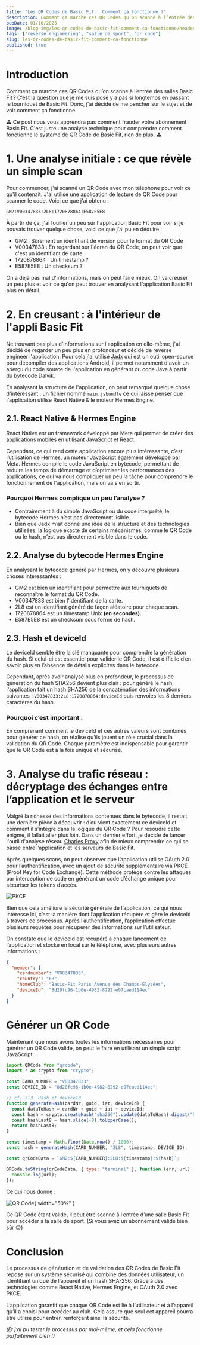 ```yaml
---
title: "Les QR Codes de Basic Fit : Comment ça fonctionne ?"
description: Comment ça marche ces QR Codes qu’on scanne à l’entrée des salles Basic Fit ? C’est la question que je me suis posé. Dans ce post, on va parler QR Codes, appli mobile, un peu de tech, et de reverse engineering.
pubDate: 01/10/2025
image: /blog-img/les-qr-codes-de-basic-fit-comment-ca-fonctionne/header.webp
tags: ["reverse engineering", "salle de sport", "qr code"]
slug: les-qr-codes-de-basic-fit-comment-ca-fonctionne
published: true
---
```


# Introduction

Comment ça marche ces QR Codes qu’on scanne à l’entrée des salles Basic Fit ? C’est la question que je me suis posé y a pas si longtemps en passant le tourniquet de Basic Fit. Donc, j'ai décidé de me pencher sur le sujet et de voir comment ça fonctionne.

⚠️ Ce post nous vous apprendra pas comment frauder votre abonnement Basic Fit. C'est juste une analyse technique pour comprendre comment fonctionne le système de QR Code de Basic Fit, rien de plus. ⚠️

# 1. Une analyse initiale : ce que révèle un simple scan

Pour commencer, j'ai scanné un QR Code avec mon téléphone pour voir ce qu'il contenait. J'ai utilisé une application de lecture de QR Code pour scanner le code. Voici ce que j'ai obtenu :

```plaintext
GM2:V00347833:2L8:1720878864:E587E5E8
```

À partir de ça, j'ai fouiller un peu sur l'application Basic Fit pour voir si je pouvais trouver quelque chose, voici ce que j'ai pu en déduire :

- GM2 : Sûrement un identifiant de version pour le format du QR Code
- V00347833 : En regardant sur l'écran du QR Code, on peut voir que c'est un identifiant de carte
- 1720878864 : Un timestamp ?
- E587E5E8 : Un checksum ?

On a déjà pas mal d'informations, mais on peut faire mieux. On va creuser un peu plus et voir ce qu'on peut trouver en analysant l'application Basic Fit plus en détail.

# 2. En creusant : à l'intérieur de l'appli Basic Fit

Ne trouvant pas plus d'informations sur l'application en elle-même, j'ai décidé de regarder un peu plus en profondeur et décidé de reverse engineer l'application. Pour cela j'ai utilisé [Jadx](https://github.com/skylot/jadx) qui est un outil open-source pour décompiler des applications Android, il permet notamment d'avoir un aperçu du code source de l'application en générant du code Java à partir du bytecode Dalvik.

En analysant la structure de l'application, on peut remarqué quelque chose d'intéréssant : un fichier nommé `main.jsbundle` ce qui laisse penser que l'application utilise React Native & le moteur Hermes Engine.

## 2.1. React Native & Hermes Engine

React Native est un framework développé par Meta qui permet de créer des applications mobiles en utilisant JavaScript et React.

Cependant, ce qui rend cette application encore plus intéressante, c’est l’utilisation de Hermes, un moteur JavaScript également développé par Meta. Hermes compile le code JavaScript en bytecode, permettant de réduire les temps de démarrage et d’optimiser les performances des applications, ce qui va nous compliquer un peu la tâche pour comprendre le fonctionnement de l'application, mais on va s'en sortir.

### Pourquoi Hermes complique un peu l’analyse ?

- Contrairement à du simple JavaScript ou du code interprété, le bytecode Hermes n’est pas directement lisible.
- Bien que Jadx m’ait donné une idée de la structure et des technologies utilisées, la logique exacte de certains mécanismes, comme le QR Code ou le hash, n’est pas directement visible dans le code.

## 2.2. Analyse du bytecode Hermes Engine

En analysant le bytecode généré par Hermes, on y découvre plusieurs choses intéressantes :

- GM2 est bien un identifiant pour permettre aux tourniquets de reconnaître le format du QR Code.
- V00347833 est bien l’identifiant de la carte.
- 2L8 est un identifiant généré de façon aléatoire pour chaque scan.
- 1720878864 est un timestamp Unix **(en secondes)**.
- E587E5E8 est un checksum sous forme de hash.

## 2.3. Hash et deviceId

Le deviceId semble être la clé manquante pour comprendre la génération du hash. Si celui-ci est essentiel pour valider le QR Code, il est difficile d’en savoir plus en l’absence de détails explicites dans le bytecode.

Cependant, après avoir analysé plus en profondeur, le processus de génération du hash SHA256 devient plus clair : pour généré le hash, l'application fait un hash SHA256 de la concaténation des informations suivantes : `V00347833:2L8:1720878864:deviceId` puis renvoies les 8 derniers caractères du hash.

### Pourquoi c’est important :

En comprenant comment le deviceId et ces autres valeurs sont combinés pour générer ce hash, on réalise qu’ils jouent un rôle crucial dans la validation du QR Code. Chaque paramètre est indispensable pour garantir que le QR Code est à la fois unique et sécurisé.

# 3. Analyse du trafic réseau : décryptage des échanges entre l’application et le serveur

Malgré la richesse des informations contenues dans le bytecode, il restait une dernière pièce à découvrir : d’où vient exactement ce deviceId et comment il s’intègre dans la logique du QR Code ? Pour résoudre cette énigme, il fallait aller plus loin. Dans un dernier effort, je décide de lancer l'outil d'analyse réseau [Charles Proxy](https://www.charlesproxy.com) afin de mieux comprendre ce qui se passe entre l’application et les serveurs de Basic Fit.

Après quelques scans, on peut observer que l’application utilise OAuth 2.0 pour l’authentification, avec un ajout de sécurité supplémentaire via PKCE (Proof Key for Code Exchange). Cette méthode protège contre les attaques par interception de code en générant un code d’échange unique pour sécuriser les tokens d’accès.

![PKCE](/blog-img/les-qr-codes-de-basic-fit-comment-ca-fonctionne/pkce.webp)

Bien que cela améliore la sécurité générale de l’application, ce qui nous intéresse ici, c’est la manière dont l’application récupère et gère le deviceId à travers ce processus. Après l’authentification, l’application effectue plusieurs requêtes pour récupérer des informations sur l’utilisateur.

On constate que le deviceId est récupéré à chaque lancement de l’application et stocké en local sur le téléphone, avec plusieurs autres informations :

```json
{
  "member": {
    "cardnumber": "V00347833",
    "country": "FR",
    "homeClub": "Basic-Fit Paris Avenue des Champs-Élysées",
    "deviceId": "8d20fc96-1b0e-4982-8292-e97caed114ec"
  }
}
```

# Générer un QR Code

Maintenant que nous avons toutes les informations nécessaires pour générer un QR Code valide, on peut le faire en utilisant un simple script JavaScript :

```javascript
import QRCode from "qrcode";
import * as crypto from "crypto";

const CARD_NUMBER = "V00347833";
const DEVICE_ID = "8d20fc96-1b0e-4982-8292-e97caed114ec";

// cf. 2.3. Hash et deviceId
function generateHash(cardNr, guid, iat, deviceId) {
  const dataToHash = cardNr + guid + iat + deviceId;
  const hash = crypto.createHash("sha256").update(dataToHash).digest("hex");
  const hashLast8 = hash.slice(-8).toUpperCase();
  return hashLast8;
}

const timestamp = Math.floor(Date.now() / 1000);
const hash = generateHash(CARD_NUMBER, "2L8", timestamp, DEVICE_ID);

const qrCodeData = `GM2:${CARD_NUMBER}:2L8:${timestamp}:${hash}`;

QRCode.toString(qrCodeData, { type: "terminal" }, function (err, url) {
  console.log(url);
});
```

Ce qui nous donne :

![QR Code](/blog-img/les-qr-codes-de-basic-fit-comment-ca-fonctionne/resultat.webp){ width="50%" }

Ce QR Code étant valide, il peut être scanné à l’entrée d’une salle Basic Fit pour accéder à la salle de sport. (Si vous avez un abonnement valide bien sûr 😉)

# Conclusion

Le processus de génération et de validation des QR Codes de Basic Fit repose sur un système sécurisé qui combine des données utilisateur, un identifiant unique de l’appareil et un hash SHA-256. Grâce à des technologies comme React Native, Hermes Engine, et OAuth 2.0 avec PKCE.

L’application garantit que chaque QR Code est lié à l’utilisateur et à l’appareil qu’il a choisi pour accéder au club. Cela assure que seul cet appareil pourra être utilisé pour entrer, renforçant ainsi la sécurité.

_(Et j’ai pu tester le processus par moi-même, et cela fonctionne parfaitement bien !)_
